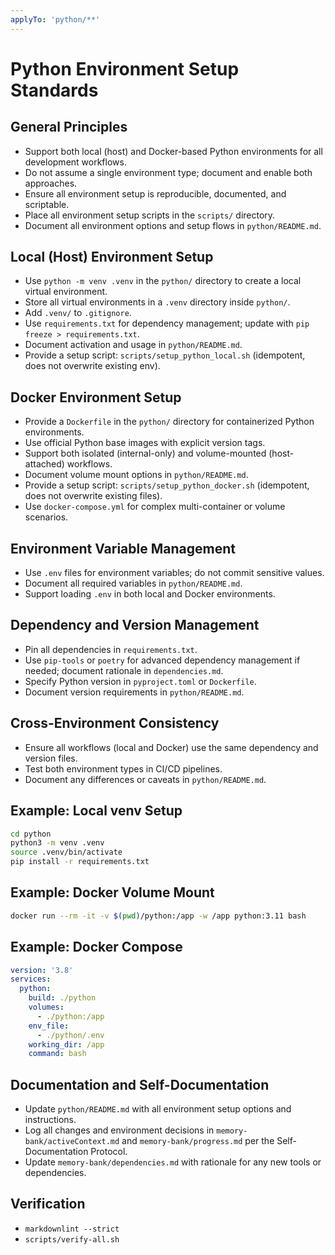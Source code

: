 ```yaml
---
applyTo: 'python/**'
---
```


# Python Environment Setup Standards

## General Principles

- Support both local (host) and Docker-based Python environments for all development workflows.
- Do not assume a single environment type; document and enable both approaches.
- Ensure all environment setup is reproducible, documented, and scriptable.
- Place all environment setup scripts in the `scripts/` directory.
- Document all environment options and setup flows in `python/README.md`.

## Local (Host) Environment Setup

- Use `python -m venv .venv` in the `python/` directory to create a local virtual environment.
- Store all virtual environments in a `.venv` directory inside `python/`.
- Add `.venv/` to `.gitignore`.
- Use `requirements.txt` for dependency management; update with `pip freeze > requirements.txt`.
- Document activation and usage in `python/README.md`.
- Provide a setup script: `scripts/setup_python_local.sh` (idempotent, does not overwrite existing env).

## Docker Environment Setup

- Provide a `Dockerfile` in the `python/` directory for containerized Python environments.
- Use official Python base images with explicit version tags.
- Support both isolated (internal-only) and volume-mounted (host-attached) workflows.
- Document volume mount options in `python/README.md`.
- Provide a setup script: `scripts/setup_python_docker.sh` (idempotent, does not overwrite existing files).
- Use `docker-compose.yml` for complex multi-container or volume scenarios.

## Environment Variable Management

- Use `.env` files for environment variables; do not commit sensitive values.
- Document all required variables in `python/README.md`.
- Support loading `.env` in both local and Docker environments.

## Dependency and Version Management

- Pin all dependencies in `requirements.txt`.
- Use `pip-tools` or `poetry` for advanced dependency management if needed; document rationale in `dependencies.md`.
- Specify Python version in `pyproject.toml` or `Dockerfile`.
- Document version requirements in `python/README.md`.

## Cross-Environment Consistency

- Ensure all workflows (local and Docker) use the same dependency and version files.
- Test both environment types in CI/CD pipelines.
- Document any differences or caveats in `python/README.md`.

## Example: Local venv Setup

```bash
cd python
python3 -m venv .venv
source .venv/bin/activate
pip install -r requirements.txt
```

## Example: Docker Volume Mount

```bash
docker run --rm -it -v $(pwd)/python:/app -w /app python:3.11 bash
```

## Example: Docker Compose

```yaml
version: '3.8'
services:
  python:
    build: ./python
    volumes:
      - ./python:/app
    env_file:
      - ./python/.env
    working_dir: /app
    command: bash
```

## Documentation and Self-Documentation

- Update `python/README.md` with all environment setup options and instructions.
- Log all changes and environment decisions in `memory-bank/activeContext.md` and `memory-bank/progress.md` per the Self-Documentation Protocol.
- Update `memory-bank/dependencies.md` with rationale for any new tools or dependencies.

## Verification

- `markdownlint --strict`
- `scripts/verify-all.sh`
